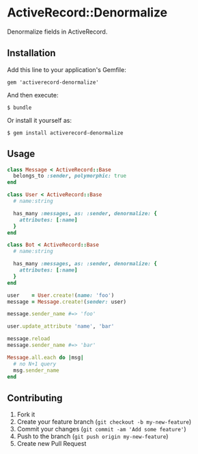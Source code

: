 # ActiveRecord::Denormalize

Denormalize fields in ActiveRecord.

## Installation

Add this line to your application's Gemfile:

    gem 'activerecord-denormalize'

And then execute:

    $ bundle

Or install it yourself as:

    $ gem install activerecord-denormalize

## Usage

``` ruby
class Message < ActiveRecord::Base
  belongs_to :sender, polymorphic: true
end

class User < ActiveRecord::Base
  # name:string

  has_many :messages, as: :sender, denormalize: {
    attributes: [:name]
  }
end

class Bot < ActiveRecord::Base
  # name:string

  has_many :messages, as: :sender, denormalize: {
    attributes: [:name]
  }
end

user    = User.create!(name: 'foo')
message = Message.create!(sender: user)

message.sender_name #=> 'foo'

user.update_attribute 'name', 'bar'

message.reload
message.sender_name #=> 'bar'

Message.all.each do |msg|
  # no N+1 query
  msg.sender_name
end
```

## Contributing

1. Fork it
2. Create your feature branch (`git checkout -b my-new-feature`)
3. Commit your changes (`git commit -am 'Add some feature'`)
4. Push to the branch (`git push origin my-new-feature`)
5. Create new Pull Request
